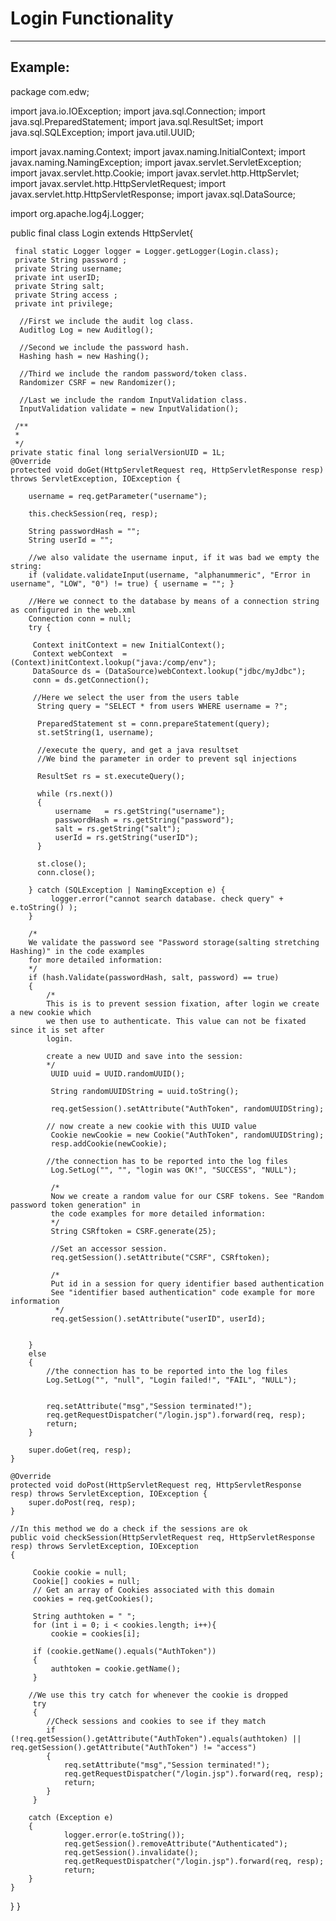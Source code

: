 # Login Functionality 
-------

## Example:


package com.edw;

import java.io.IOException;
import java.sql.Connection;
import java.sql.PreparedStatement;
import java.sql.ResultSet;
import java.sql.SQLException;
import java.util.UUID;

import javax.naming.Context;
import javax.naming.InitialContext;
import javax.naming.NamingException;
import javax.servlet.ServletException;
import javax.servlet.http.Cookie;
import javax.servlet.http.HttpServlet;
import javax.servlet.http.HttpServletRequest;
import javax.servlet.http.HttpServletResponse;
import javax.sql.DataSource;

import org.apache.log4j.Logger;

public final class Login extends HttpServlet{

	 final static Logger logger = Logger.getLogger(Login.class);
	 private String password ;
	 private String username;
	 private int userID;
	 private String salt;
	 private String access ;
	 private int privilege;

	  //First we include the audit log class.
	  Auditlog Log = new Auditlog();
		
	  //Second we include the password hash.
	  Hashing hash = new Hashing();

	  //Third we include the random password/token class.
	  Randomizer CSRF = new Randomizer();
	    
	  //Last we include the random InputValidation class.
	  InputValidation validate = new InputValidation();
	 	   
	 /**
	 * 
	 */
	private static final long serialVersionUID = 1L;
	@Override
	protected void doGet(HttpServletRequest req, HttpServletResponse resp) throws ServletException, IOException {

    	username = req.getParameter("username");
		
    	this.checkSession(req, resp);
    	
        String passwordHash = "";
        String userId = "";

        //we also validate the username input, if it was bad we empty the string:
        if (validate.validateInput(username, "alphanummeric", "Error in username", "LOW", "0") != true) { username = ""; }
     
    	//Here we connect to the database by means of a connection string as configured in the web.xml 
        Connection conn = null;
	    try {
			
		 Context initContext = new InitialContext();
		 Context webContext  = (Context)initContext.lookup("java:/comp/env");
		 DataSource ds = (DataSource)webContext.lookup("jdbc/myJdbc");
		 conn = ds.getConnection();	

		 //Here we select the user from the users table
	      String query = "SELECT * from users WHERE username = ?";
	   
	      PreparedStatement st = conn.prepareStatement(query);
	      st.setString(1, username);
	      
	      //execute the query, and get a java resultset
	      //We bind the parameter in order to prevent sql injections

	      ResultSet rs = st.executeQuery();
	      
	      while (rs.next())
	      {
	    	  username   = rs.getString("username");
	    	  passwordHash = rs.getString("password");
              salt = rs.getString("salt");
              userId = rs.getString("userID");
	      }
	      
	      st.close();
	      conn.close();
	    
		} catch (SQLException | NamingException e) {
			 logger.error("cannot search database. check query" + e.toString() );
		}

	    /*
        We validate the password see "Password storage(salting stretching Hashing)" in the code examples
        for more detailed information:
        */
        if (hash.Validate(passwordHash, salt, password) == true)
        {
        	/*
            This is is to prevent session fixation, after login we create a new cookie which
            we then use to authenticate. This value can not be fixated since it is set after 
            login.

            create a new UUID and save into the session:
            */
        	 UUID uuid = UUID.randomUUID();
        	
        	 String randomUUIDString = uuid.toString();
        	
        	 req.getSession().setAttribute("AuthToken", randomUUIDString);  
        	
        	// now create a new cookie with this UUID value
        	 Cookie newCookie = new Cookie("AuthToken", randomUUIDString);        	 
        	 resp.addCookie(newCookie);
        	 
        	//the connection has to be reported into the log files
             Log.SetLog("", "", "login was OK!", "SUCCESS", "NULL");
             
             /*
             Now we create a random value for our CSRF tokens. See "Random password token generation" in
             the code examples for more detailed information:
             */
             String CSRftoken = CSRF.generate(25);
             
             //Set an accessor session.
             req.getSession().setAttribute("CSRF", CSRftoken);  
             
             /*
             Put id in a session for query identifier based authentication
             See "identifier based authentication" code example for more information
              */
             req.getSession().setAttribute("userID", userId);

                 
        }
        else
        {
            //the connection has to be reported into the log files
            Log.SetLog("", "null", "Login failed!", "FAIL", "NULL");
         
            
            req.setAttribute("msg","Session terminated!");
	    	req.getRequestDispatcher("/login.jsp").forward(req, resp);
		    return;
        }	
		
		super.doGet(req, resp);
	}

	@Override
	protected void doPost(HttpServletRequest req, HttpServletResponse resp) throws ServletException, IOException {
		super.doPost(req, resp);
	}

    //In this method we do a check if the sessions are ok
    public void checkSession(HttpServletRequest req, HttpServletResponse resp) throws ServletException, IOException
    {
    	
    	 Cookie cookie = null;
   	  	 Cookie[] cookies = null;
         // Get an array of Cookies associated with this domain
         cookies = req.getCookies();
         
         String authtoken = " "; 
         for (int i = 0; i < cookies.length; i++){
             cookie = cookies[i];
             
         if (cookie.getName().equals("AuthToken"))
         {
        	 authtoken = cookie.getName(); 
         }
         
    	//We use this try catch for whenever the cookie is dropped
         try
         {
            //Check sessions and cookies to see if they match
        	if (!req.getSession().getAttribute("AuthToken").equals(authtoken) || req.getSession().getAttribute("AuthToken") != "access")
        	{
        		req.setAttribute("msg","Session terminated!");
     	    	req.getRequestDispatcher("/login.jsp").forward(req, resp);
     		    return;
        	}
         }

        catch (Exception e)
        {
        		logger.error(e.toString());
          		req.getSession().removeAttribute("Authenticated");
        		req.getSession().invalidate();
    	    	req.getRequestDispatcher("/login.jsp").forward(req, resp);
    		    return;       
        }
    }    
 }
}

